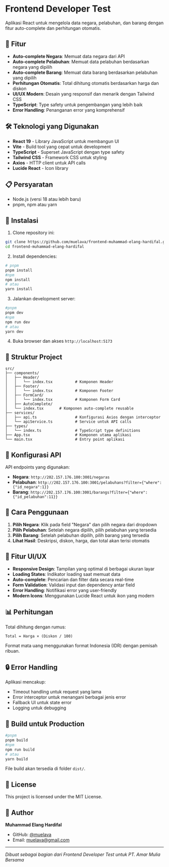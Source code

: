 # Frontend Developer Test

Aplikasi React untuk mengelola data negara, pelabuhan, dan barang dengan fitur auto-complete dan perhitungan otomatis.

## 🚀 Fitur

- **Auto-complete Negara**: Memuat data negara dari API
- **Auto-complete Pelabuhan**: Memuat data pelabuhan berdasarkan negara yang dipilih
- **Auto-complete Barang**: Memuat data barang berdasarkan pelabuhan yang dipilih
- **Perhitungan Otomatis**: Total dihitung otomatis berdasarkan harga dan diskon
- **UI/UX Modern**: Desain yang responsif dan menarik dengan Tailwind CSS
- **TypeScript**: Type safety untuk pengembangan yang lebih baik
- **Error Handling**: Penanganan error yang komprehensif

## 🛠️ Teknologi yang Digunakan

- **React 19** - Library JavaScript untuk membangun UI
- **Vite** - Build tool yang cepat untuk development
- **TypeScript** - Superset JavaScript dengan type safety
- **Tailwind CSS** - Framework CSS untuk styling
- **Axios** - HTTP client untuk API calls
- **Lucide React** - Icon library

## 📋 Persyaratan

- Node.js (versi 18 atau lebih baru)
- pnpm, npm atau yarn

## 🚀 Instalasi

1. Clone repository ini:

```bash
git clone https://github.com/muelava/frontend-muhammad-elang-hardifal.git
cd frontend-muhammad-elang-hardifal
```

2. Install dependencies:

```bash
# pnpm
pnpm install
#npm
npm install
# atau
yarn install
```

3. Jalankan development server:

```bash
#pnpm
pnpm dev
#npm
npm run dev
# atau
yarn dev
```

4. Buka browser dan akses `http://localhost:5173`

## 📁 Struktur Project

```
src/
├── components/
│   ├── Header/
│   │   └── index.tsx          # Komponen Header
│   ├── Footer/
│   │   └── index.tsx          # Komponen Footer
│   ├── FormCard/
│   │   └── index.tsx          # Komponen Form Card
│   ├── AutoComplete/
│   └── index.tsx       # Komponen auto-complete reusable
├── services/
│   ├── api.ts                 # Konfigurasi Axios dengan interceptor
│   └── apiService.ts          # Service untuk API calls
├── types/
│   └── index.ts               # TypeScript type definitions
├── App.tsx                    # Komponen utama aplikasi
└── main.tsx                   # Entry point aplikasi
```

## 🔧 Konfigurasi API

API endpoints yang digunakan:

- **Negara**: `http://202.157.176.100:3001/negaras`
- **Pelabuhan**: `http://202.157.176.100:3001/pelabuhans?filter={"where":{"id_negara":1}}`
- **Barang**: `http://202.157.176.100:3001/barangs?filter={"where":{"id_pelabuhan":11}}`

## 🎯 Cara Penggunaan

1. **Pilih Negara**: Klik pada field "Negara" dan pilih negara dari dropdown
2. **Pilih Pelabuhan**: Setelah negara dipilih, pilih pelabuhan yang tersedia
3. **Pilih Barang**: Setelah pelabuhan dipilih, pilih barang yang tersedia
4. **Lihat Hasil**: Deskripsi, diskon, harga, dan total akan terisi otomatis

## 🎨 Fitur UI/UX

- **Responsive Design**: Tampilan yang optimal di berbagai ukuran layar
- **Loading States**: Indikator loading saat memuat data
- **Auto-complete**: Pencarian dan filter data secara real-time
- **Form Validation**: Validasi input dan dependency antar field
- **Error Handling**: Notifikasi error yang user-friendly
- **Modern Icons**: Menggunakan Lucide React untuk ikon yang modern

## 📊 Perhitungan

Total dihitung dengan rumus:

```
Total = Harga × (Diskon / 100)
```

Format mata uang menggunakan format Indonesia (IDR) dengan pemisah ribuan.

## 🔒 Error Handling

Aplikasi mencakup:

- Timeout handling untuk request yang lama
- Error interceptor untuk menangani berbagai jenis error
- Fallback UI untuk state error
- Logging untuk debugging

## 📱 Build untuk Production

```bash
#pnpm
pnpm build
#npm
npm run build
# atau
yarn build
```

File build akan tersedia di folder `dist/`.

## 📄 License

This project is licensed under the MIT License.

## 👤 Author

**Muhammad Elang Hardifal**

- GitHub: [@muelava](https://github.com/muelava)
- Email: muelava@gmail.com

---

_Dibuat sebagai bagian dari Frontend Developer Test untuk PT. Amar Mulia Bersama_
